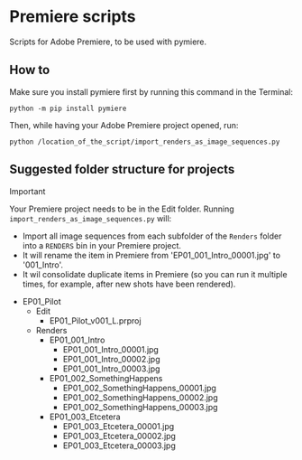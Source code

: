 # Premiere scripts
Scripts for Adobe Premiere, to be used with pymiere.
## How to
Make sure you install pymiere first by running this command in the Terminal:
```
python -m pip install pymiere
```
Then, while having your Adobe Premiere project opened, run:
```
python /location_of_the_script/import_renders_as_image_sequences.py
```
## Suggested folder structure for projects
> [!IMPORTANT]
> Your Premiere project needs to be in the Edit folder.
> Running `import_renders_as_image_sequences.py` will:
> - Import all image sequences from each subfolder of the `Renders` folder into a `RENDERS` bin in your Premiere project.
> - It will rename the item in Premiere from 'EP01_001_Intro_00001.jpg' to '001_Intro'.
> - It wil consolidate duplicate items in Premiere (so you can run it multiple times, for example, after new shots have been rendered).
- EP01_Pilot
  - Edit
    - EP01_Pilot_v001_L.prproj
  - Renders
    - EP01_001_Intro
      - EP01_001_Intro_00001.jpg
      - EP01_001_Intro_00002.jpg
      - EP01_001_Intro_00003.jpg
    - EP01_002_SomethingHappens
      - EP01_002_SomethingHappens_00001.jpg
      - EP01_002_SomethingHappens_00002.jpg
      - EP01_002_SomethingHappens_00003.jpg
    - EP01_003_Etcetera
      - EP01_003_Etcetera_00001.jpg
      - EP01_003_Etcetera_00002.jpg
      - EP01_003_Etcetera_00003.jpg
